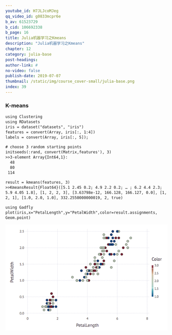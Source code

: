 ```yaml
---
youtube_id: H7JLJcoMJeg
qq_video_id: g0833mcpr6e
b_av: 61523729
b_cid: 106692338
b_page: 16
title: Julia机器学习之Kmeans
description: "Julia机器学习之Kmeans"
chapter: 12
category: julia-base
post-headings:
author-link: #
no-video: false
publish-date: 2019-07-07
thumbnail: /static/img/course_cover-small/julia-base.png
index: 39
---
```



### K-means


```
using Clustering
using RDatasets
iris = dataset("datasets", "iris")
features = convert(Array, iris[:, 1:4])
labels = convert(Array, iris[:, 5]);
```

```
# choose 3 random starting points
initseeds(:rand, convert(Matrix,features'), 3)
>>3-element Array{Int64,1}:
  48
  80
 114
```


```
result = kmeans(features, 3)
>>KmeansResult{Float64}([5.1 2.45 0.2; 4.9 2.2 0.2; … ; 6.2 4.4 2.3; 5.9 4.05 1.8], [1, 2, 2, 3], [3.63798e-12, 166.128, 166.127, 0.0], [1, 2, 1], [1.0, 2.0, 1.0], 332.2550000000019, 2, true)
```

```
using Gadfly
plot(iris,x="PetalLength",y="PetalWidth",color=result.assignments, Geom.point)
```


![image](https://raw.githubusercontent.com/Bounce00/pic/master/Julia%20course/Julia%E7%A7%91%E5%AD%A6%E8%AE%A1%E7%AE%9718.png)




